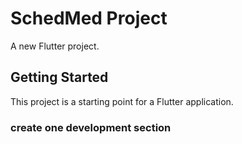 # SchedMed Project

A new Flutter project.

## Getting Started

This project is a starting point for a Flutter application.

### create one development section
